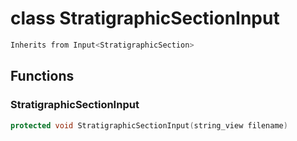 # class StratigraphicSectionInput

```cpp
Inherits from Input<StratigraphicSection>
```

## Functions

### StratigraphicSectionInput

```cpp
protected void StratigraphicSectionInput(string_view filename)
```
